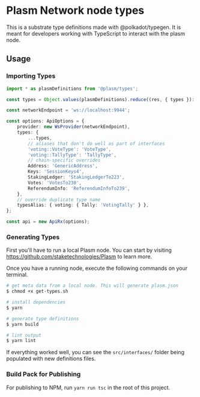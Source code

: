 # Plasm Network node types

This is a substrate type definitions made with @polkadot/typegen.
It is meant for developers working with TypeScript to interact with the plasm node.

## Usage

### Importing Types

```ts
import * as plasmDefinitions from '@plasm/types';

const types = Object.values(plasmDefinitions).reduce((res, { types }): object => ({ ...res, ...types }), {});

const networkEndpoint = 'ws://localhost:9944';

const options: ApiOptions = {
    provider: new WsProvider(networkEndpoint),
    types: {
        ...types,
        // aliases that don't do well as part of interfaces
        'voting::VoteType': 'VoteType',
        'voting::TallyType': 'TallyType',
        // chain-specific overrides
        Address: 'GenericAddress',
        Keys: 'SessionKeys4',
        StakingLedger: 'StakingLedgerTo223',
        Votes: 'VotesTo230',
        ReferendumInfo: 'ReferendumInfoTo239',
    },
    // override duplicate type name
    typesAlias: { voting: { Tally: 'VotingTally' } },
};

const api = new ApiRx(options);
```

### Generating Types

First you'll have to run a local Plasm node.
You can start by visiting <https://github.com/staketechnologies/Plasm> to learn more.

Once you have a running node, execute the following commands on your terminal.

```bash
# get meta data from a local node. This will generate plasm.json
$ chmod +x get-types.sh

# install dependencies
$ yarn

# generate type definitions
$ yarn build

# lint output
$ yarn lint
```

If everything worked well, you can see the `src/interfaces/` folder being populated with new definitions files.

### Build Pack for Publishing

For publishing to NPM, run `yarn run tsc` in the root of this project.
